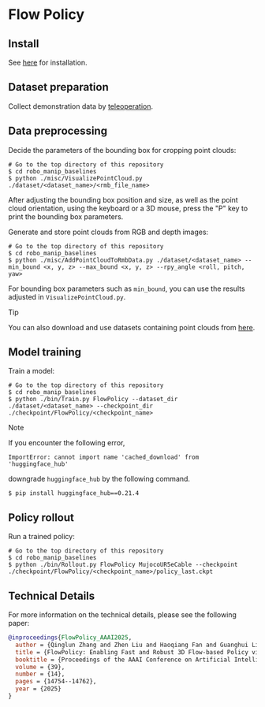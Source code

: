 # Flow Policy

## Install
See [here](../../../doc/install.md#flow-policy) for installation.

## Dataset preparation
Collect demonstration data by [teleoperation](../../teleop).

## Data preprocessing
Decide the parameters of the bounding box for cropping point clouds:
```console
# Go to the top directory of this repository
$ cd robo_manip_baselines
$ python ./misc/VisualizePointCloud.py ./dataset/<dataset_name>/<rmb_file_name>
```
After adjusting the bounding box position and size, as well as the point cloud orientation, using the keyboard or a 3D mouse, press the "P" key to print the bounding box parameters.

Generate and store point clouds from RGB and depth images:
```console
# Go to the top directory of this repository
$ cd robo_manip_baselines
$ python ./misc/AddPointCloudToRmbData.py ./dataset/<dataset_name> --min_bound <x, y, z> --max_bound <x, y, z> --rpy_angle <roll, pitch, yaw>
```
For bounding box parameters such as `min_bound`, you can use the results adjusted in `VisualizePointCloud.py`.

> [!TIP]
> You can also download and use datasets containing point clouds from [here](../../../doc/dataset_list.md#ur5e--demo-30).

## Model training
Train a model:
```console
# Go to the top directory of this repository
$ cd robo_manip_baselines
$ python ./bin/Train.py FlowPolicy --dataset_dir ./dataset/<dataset_name> --checkpoint_dir ./checkpoint/FlowPolicy/<checkpoint_name>
```

> [!NOTE]
> If you encounter the following error,
> ```console
> ImportError: cannot import name 'cached_download' from 'huggingface_hub'
> ```
> downgrade `huggingface_hub` by the following command.
> ```console
> $ pip install huggingface_hub==0.21.4
> ```

## Policy rollout
Run a trained policy:
```console
# Go to the top directory of this repository
$ cd robo_manip_baselines
$ python ./bin/Rollout.py FlowPolicy MujocoUR5eCable --checkpoint ./checkpoint/FlowPolicy/<checkpoint_name>/policy_last.ckpt
```

## Technical Details
For more information on the technical details, please see the following paper:
```bib
@inproceedings{FlowPolicy_AAAI2025,
  author = {Qinglun Zhang and Zhen Liu and Haoqiang Fan and Guanghui Liu and Bing Zeng and Shuaicheng Liu},
  title = {FlowPolicy: Enabling Fast and Robust 3D Flow-based Policy via Consistency Flow Matching for Robot Manipulation},
  booktitle = {Proceedings of the AAAI Conference on Artificial Intelligence},
  volume = {39},
  number = {14},
  pages = {14754--14762},
  year = {2025}
}
```
